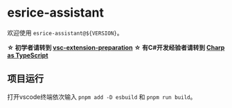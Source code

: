 # esrice-assistant

欢迎使用 `esrice-assistant@${VERSION}`。

**☆ 初学者请转到 [vsc-extension-preparation](./beginner/vsc-extension-preparation.md)**
**☆ 有C#开发经验者请转到 [Charp as TypeScript](./beginner/CSharp-as-TypeScript.md)**

## 项目运行

打开vscode终端依次输入 `pnpm add -D esbuild` 和 `pnpm run build`。
